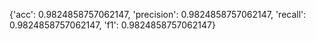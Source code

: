 {'acc': 0.9824858757062147, 'precision': 0.9824858757062147, 'recall': 0.9824858757062147, 'f1': 0.9824858757062147}
